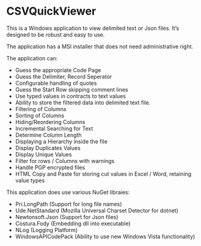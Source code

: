# CSVQuickViewer

This is a Windows application to view delimited text or Json files.
It’s designed to be robust and easy to use.

The application has a MSI installer that does not need administrative right. 

The application can:
* Guess the appropriate Code Page
* Guess the Delimiter, Record Seperator
* Configurable handling of quotes
* Guess the Start Row skipping comment lines
* Use typed values in contracts to text values
* Ability to store the filtered data into delimited text file. 
* Filtering of Columns
* Sorting of Columns
* Hiding/Reordering Columns
* Incremental Searching for Text
* Determine Column Length
* Displaying a Hierarchy inside the file
* Display Duplicates Values
* Display Unique Values
* Filter for rows / Columns with warnings
* Handle PGP encrypted files
* HTML Copy and Paste for storing cut values in Excel / Word,  retaining value types

This application does use various NuGet libraies:
* Pri.LongPath (Support for long file names)
* Ude.NetStandard  (Mozilla Universal Charset Detector for dotnet)
* Newtonsoft.Json (Support for Json files)
* Costura.Fody (Embedding dll into executable)
* NLog (Logging Platform)
* WindowsAPICodePack (Ability to use new Windows Vista functionality)
